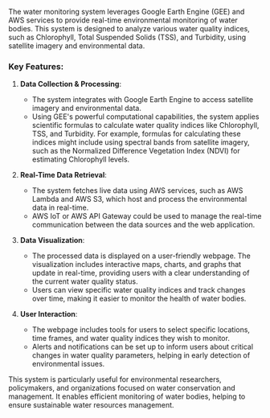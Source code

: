 The water monitoring system leverages Google Earth Engine (GEE) and AWS services to provide real-time environmental monitoring of water bodies. This system is designed to analyze various water quality indices, such as Chlorophyll, Total Suspended Solids (TSS), and Turbidity, using satellite imagery and environmental data.

### Key Features:

1. **Data Collection & Processing**: 
   - The system integrates with Google Earth Engine to access satellite imagery and environmental data. 
   - Using GEE's powerful computational capabilities, the system applies scientific formulas to calculate water quality indices like Chlorophyll, TSS, and Turbidity. For example, formulas for calculating these indices might include using spectral bands from satellite imagery, such as the Normalized Difference Vegetation Index (NDVI) for estimating Chlorophyll levels.

2. **Real-Time Data Retrieval**:
   - The system fetches live data using AWS services, such as AWS Lambda and AWS S3, which host and process the environmental data in real-time. 
   - AWS IoT or AWS API Gateway could be used to manage the real-time communication between the data sources and the web application.

3. **Data Visualization**:
   - The processed data is displayed on a user-friendly webpage. The visualization includes interactive maps, charts, and graphs that update in real-time, providing users with a clear understanding of the current water quality status.
   - Users can view specific water quality indices and track changes over time, making it easier to monitor the health of water bodies.

4. **User Interaction**:
   - The webpage includes tools for users to select specific locations, time frames, and water quality indices they wish to monitor.
   - Alerts and notifications can be set up to inform users about critical changes in water quality parameters, helping in early detection of environmental issues.

This system is particularly useful for environmental researchers, policymakers, and organizations focused on water conservation and management. It enables efficient monitoring of water bodies, helping to ensure sustainable water resources management.
